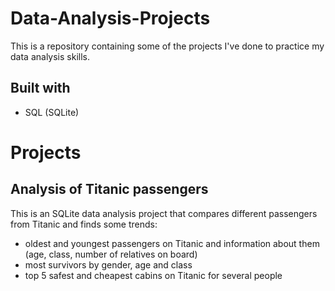 # Data-Analysis-Projects
This is a repository containing some of the projects I've done to practice my data analysis skills.
## Built with
- SQL (SQLite)
# Projects
## Analysis of Titanic passengers
This is an SQLite data analysis project that compares different passengers from Titanic and finds some trends:
- oldest and youngest passengers on Titanic and information about them (age, class, number of relatives on board)
- most survivors by gender, age and class
- top 5 safest and cheapest cabins on Titanic for several people
